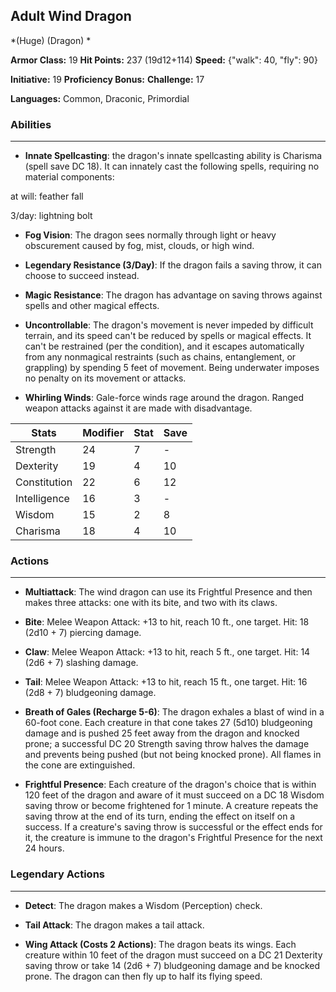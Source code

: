 ## Adult Wind Dragon
*(Huge) (Dragon) *

**Armor Class:** 19
**Hit Points:** 237 (19d12+114)
**Speed:** {"walk": 40, "fly": 90}

**Initiative:** 19
**Proficiency Bonus:**
**Challenge:** 17

**Languages:** Common, Draconic, Primordial

### Abilities
 --- 
- **Innate Spellcasting**: the dragon's innate spellcasting ability is Charisma (spell save DC 18). It can innately cast the following spells, requiring no material components:

at will: feather fall

3/day: lightning bolt

- **Fog Vision**: The dragon sees normally through light or heavy obscurement caused by fog, mist, clouds, or high wind.

- **Legendary Resistance (3/Day)**: If the dragon fails a saving throw, it can choose to succeed instead.

- **Magic Resistance**: The dragon has advantage on saving throws against spells and other magical effects.

- **Uncontrollable**: The dragon's movement is never impeded by difficult terrain, and its speed can't be reduced by spells or magical effects. It can't be restrained (per the condition), and it escapes automatically from any nonmagical restraints (such as chains, entanglement, or grappling) by spending 5 feet of movement. Being underwater imposes no penalty on its movement or attacks.

- **Whirling Winds**: Gale-force winds rage around the dragon. Ranged weapon attacks against it are made with disadvantage.



| Stats | Modifier | Stat | Save
| ---- | ---- | ---- | ---- |
| Strength | 24 | 7 | - |
| Dexterity | 19 | 4 | 10 |
| Constitution | 22 | 6 | 12 |
| Intelligence | 16 | 3 | - |
| Wisdom | 15 | 2 | 8 |
| Charisma | 18 | 4 | 10 |

### Actions
 --- 
- **Multiattack**: The wind dragon can use its Frightful Presence and then makes three attacks: one with its bite, and two with its claws.

- **Bite**: Melee Weapon Attack: +13 to hit, reach 10 ft., one target. Hit: 18 (2d10 + 7) piercing damage.

- **Claw**: Melee Weapon Attack: +13 to hit, reach 5 ft., one target. Hit: 14 (2d6 + 7) slashing damage.

- **Tail**: Melee Weapon Attack: +13 to hit, reach 15 ft., one target. Hit: 16 (2d8 + 7) bludgeoning damage.

- **Breath of Gales (Recharge 5-6)**: The dragon exhales a blast of wind in a 60-foot cone. Each creature in that cone takes 27 (5d10) bludgeoning damage and is pushed 25 feet away from the dragon and knocked prone; a successful DC 20 Strength saving throw halves the damage and prevents being pushed (but not being knocked prone). All flames in the cone are extinguished.

- **Frightful Presence**: Each creature of the dragon's choice that is within 120 feet of the dragon and aware of it must succeed on a DC 18 Wisdom saving throw or become frightened for 1 minute. A creature repeats the saving throw at the end of its turn, ending the effect on itself on a success. If a creature's saving throw is successful or the effect ends for it, the creature is immune to the dragon's Frightful Presence for the next 24 hours.

### Legendary Actions
 --- 
- **Detect**: The dragon makes a Wisdom (Perception) check.

- **Tail Attack**: The dragon makes a tail attack.

- **Wing Attack (Costs 2 Actions)**: The dragon beats its wings. Each creature within 10 feet of the dragon must succeed on a DC 21 Dexterity saving throw or take 14 (2d6 + 7) bludgeoning damage and be knocked prone. The dragon can then fly up to half its flying speed.

